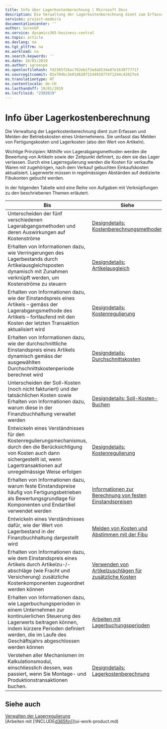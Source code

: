 ```yaml
---
title: Info über Lagerkostenberechnung | Microsoft Docs
description: Die Verwaltung der Lagerkostenberechnung dient zum Erfassen und Melden der Betriebskosten eines Unternehmens. Sie umfasst das Melden von Fertigungskosten und Lagerkosten (also den Wert von Artikeln).
services: project-madeira
documentationcenter: ''
author: SorenGP
ms.service: dynamics365-business-central
ms.topic: article
ms.devlang: na
ms.tgt_pltfrm: na
ms.workload: na
ms.search.keywords: ''
ms.date: 10/01/2019
ms.author: sgroespe
ms.openlocfilehash: fd2365f26ac762eb1f3edab534e87e163077771f
ms.sourcegitcommit: 02e704bc3e01d62072144919774f1244c42827e4
ms.translationtype: HT
ms.contentlocale: de-CH
ms.lasthandoff: 10/01/2019
ms.locfileid: "2302019"
---
```

# <a name="about-inventory-costing"></a>Info über Lagerkostenberechnung
Die Verwaltung der Lagerkostenberechnung dient zum Erfassen und Melden der Betriebskosten eines Unternehmens. Sie umfasst das Melden von Fertigungskosten und Lagerkosten (also den Wert von Artikeln).  

 Wichtige Prinzipien: Mithilfe von Lagerabgangsmethoden werden die Bewertung von Artikeln sowie der Zeitpunkt definiert, zu dem sie das Lager verlassen. Durch eine Lagerregulierung werden die Kosten für verkaufte Waren mit zugehörigen, nach dem Verkauf gebuchten Einkaufskosten aktualisiert. Lagerwerte müssen in regelmässigen Abständen auf dedizierte Fibukonten gebucht werden.  

 In der folgenden Tabelle wird eine Reihe von Aufgaben mit Verknüpfungen zu den beschriebenen Themen erläutert.   

|**Bis**|**Siehe**|  
|------------|-------------|  
|Unterscheiden der fünf verschiedenen Lagerabgangsmethoden und deren Auswirkungen auf Kostenströme|[Designdetails: Kostenberechnungsmethoden](design-details-costing-methods.md)|  
|Erhalten von Informationen dazu, wie Verringerungen des Lagerbestands durch Artikelausgleichsposten dynamisch mit Zunahmen verknüpft werden, um Kostenströme zu steuern|[Designdetails: Artikelausgleich](design-details-item-application.md)|  
|Erhalten von Informationen dazu, wie der Einstandspreis eines Artikels – gemäss der Lagerabgangsmethode des Artikels – fortlaufend mit den Kosten der letzten Transaktion aktualisiert wird|[Designdetails: Kostenregulierung](design-details-cost-adjustment.md)|  
|Erhalten von Informationen dazu, wie der durchschnittliche Einstandspreis eines Artikels dynamisch gemäss der ausgewählten Durchschnittskostenperiode berechnet wird|[Designdetails: Durchschnittskosten](design-details-average-cost.md)|  
|Unterscheiden der Soll-Kosten (noch nicht fakturiert) und der tatsächlichen Kosten sowie Erhalten von Informationen dazu, warum diese in der Finanzbuchhaltung verwaltet werden|[Designdetails: Soll-Kosten-Buchen](design-details-expected-cost-posting.md)|  
|Entwickeln eines Verständnisses für den Kostenregulierungsmechanismus, durch den die Berücksichtigung von Kosten auch dann sichergestellt ist, wenn Lagertransaktionen auf unregelmässige Weise erfolgen|[Designdetails: Kostenregulierung](design-details-cost-adjustment.md)|  
|Erhalten von Informationen dazu, warum feste Einstandspreise häufig von Fertigungsbetrieben als Bewertungsgrundlage für Komponenten und Endartikel verwendet werden|[Informationen zur Berechnung von festen Einstandspreisen](finance-about-calculating-standard-cost.md)|  
|Entwickeln eines Verständnisses dafür, wie der Wert von Lagerbestand in der Finanzbuchhaltung dargestellt wird|[Melden von Kosten und Abstimmen mit der Fibu](finance-report-costs-and-reconcile-with-the-general-ledger.md)|  
|Erhalten von Informationen dazu, wie dem Einstandspreis eines Artikels durch Artikelzu-/-abschläge (wie Fracht und Versicherung) zusätzliche Kostenkomponenten zugeordnet werden können|[Verwenden von Artikelzuschlägen für zusätzliche Kosten](payables-how-assign-item-charges.md)|  
|Erhalten von Informationen dazu, wie Lagerbuchungsperioden in einem Unternehmen zur kontinuierlichen Steuerung des Lagerwerts beitragen können, indem kürzere Perioden definiert werden, die im Laufe des Geschäftsjahrs abgeschlossen werden können|[Arbeiten mit Lagerbuchungsperioden](finance-how-to-work-with-inventory-periods.md)|  
|Verstehen aller Mechanismen im Kalkulationsmodul, einschliesslich dessen, was passiert, wenn Sie Montage- und Produktionstransaktionen buchen.|[Designdetails: Lagerkostenberechnung](design-details-inventory-costing.md)|

## <a name="see-also"></a>Siehe auch
[Verwalten der Lagerregulierung](finance-manage-inventory-costs.md)    
[Arbeiten mit [!INCLUDE[d365fin](includes/d365fin_md.md)]](ui-work-product.md)

